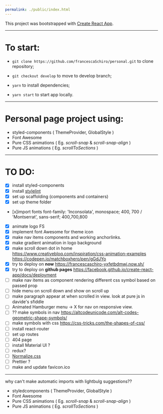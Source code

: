 ```yaml
---
permalink: ./public/index.html
---
```


This project was bootstrapped with [Create React App](https://github.com/facebook/create-react-app).

---

# To start:

- `git clone https://github.com/francescaSchiro/personal.git` to clone repository;

- `git checkout develop` to move to develop branch;

- `yarn` to install dependencies;

- `yarn start` to start app locally.

---

# Personal page project using:

- styled-components ( ThemeProvider, GlobalStyle )
- Font Awesome
- Pure CSS animations ( Eg. _scroll-snap_ & _scroll-snap-align_ )
- Pure JS animations ( Eg. _scrollToSections_ )

---

# TO DO:

- [x] install styled-components
- [x] install [stylelint](https://github.com/styled-components/stylelint-processor-styled-components)
- [x] set up scaffolding (components and containers)
- [x] set up theme folder
- [x]import fonts font-family: 'Inconsolata', monospace; 400, 700 / 'Montserrat', sans-serif; 400,700,800
- [x] animate logo FS
- [x] implement font Awesome for theme icon
- [x] make nav items components and working anchorlinks.
- [x] make gradient animation in logo background
- [x] make scroll down dot in home https://www.creativebloq.com/inspiration/css-animation-examples https://codepen.io/matchboxhero/pen/gGdJYo
- [x] try to deploy on **now** https://francescaschiro-yxfetbdmwj.now.sh/
- [x] try to deploy on **github pages** https://facebook.github.io/create-react-app/docs/deployment
- [ ] make nav items as component rendering different css symbol based on passed prop
- [ ] hide menu on scroll down and show on scroll up
- [ ] make paragraph appear at when scrolled in view. look at pure js in davide's sfiddle
- [ ] Animated Hamburger menu -> X for nav on responsive view.
- [ ] ?? make symbols in nav https://altcodeunicode.com/alt-codes-geometric-shape-symbols/
- [ ] make symbols with css https://css-tricks.com/the-shapes-of-css/
- [ ] install react-router
- [ ] set up routes
- [ ] 404 page
- [ ] install Material UI ?
- [ ] redux?
- [ ] [Normalize.css](http://necolas.github.io/normalize.css/)
- [ ] Prettier ?
- [ ] make and update favicon.ico

---

why can't make automatic imports with lightbulg suggestions??

- styledcomponents ( ThemeProvider, GlobalStyle )
- Font Awesome
- Pure CSS animations ( Eg. _scroll-snap_ & _scroll-snap-align_ )
- Pure JS animations ( Eg. _scrollToSections_ )
